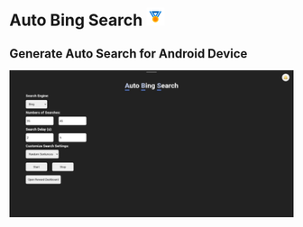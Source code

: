 # Auto Bing Search ![logo](/icons/favicon-32x32.png "logo")
## Generate Auto Search for Android Device
![screenshot](/icons/ss.jpg "logo")